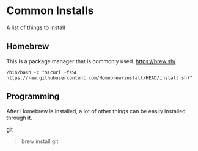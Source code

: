 # Common Installs

A list of things to install

## Homebrew

This is a package manager that is commonly used.
<https://brew.sh/>

```
/bin/bash -c "$(curl -fsSL https://raw.githubusercontent.com/Homebrew/install/HEAD/install.sh)"
```

## Programming

After Homebrew is installed, a lot of other things can be easily installed through it.

git
> brew install git

